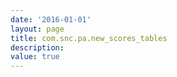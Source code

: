 ```yaml
---
date: '2016-01-01'
layout: page
title: com.snc.pa.new_scores_tables
description:  
value: true 
---
```

